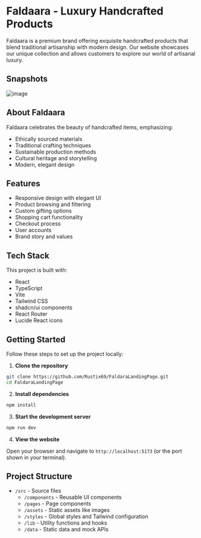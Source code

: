 # Faldaara - Luxury Handcrafted Products

Faldaara is a premium brand offering exquisite handcrafted products that blend traditional artisanship with modern design. Our website showcases our unique collection and allows customers to explore our world of artisanal luxury.

## Snapshots
![image](https://github.com/user-attachments/assets/6877f79b-de49-453b-b24b-0bbdf6a7eea5)


## About Faldaara

Faldaara celebrates the beauty of handcrafted items, emphasizing:

- Ethically sourced materials
- Traditional crafting techniques
- Sustainable production methods
- Cultural heritage and storytelling
- Modern, elegant design

## Features

- Responsive design with elegant UI
- Product browsing and filtering
- Custom gifting options
- Shopping cart functionality
- Checkout process
- User accounts
- Brand story and values

## Tech Stack

This project is built with:

- React
- TypeScript
- Vite
- Tailwind CSS
- shadcn/ui components
- React Router
- Lucide React icons

## Getting Started

Follow these steps to set up the project locally:

1. **Clone the repository**

```bash
git clone https://github.com/Rustix69/FaldaraLandingPage.git
cd FaldaraLandingPage
```

2. **Install dependencies**

```bash
npm install
```

3. **Start the development server**

```bash
npm run dev
```

4. **View the website**

Open your browser and navigate to `http://localhost:5173` (or the port shown in your terminal).

## Project Structure

- `/src` - Source files
  - `/components` - Reusable UI components
  - `/pages` - Page components
  - `/assets` - Static assets like images
  - `/styles` - Global styles and Tailwind configuration
  - `/lib` - Utility functions and hooks
  - `/data` - Static data and mock APIs

